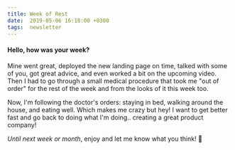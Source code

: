 ```yaml
---
title: Week of Rest
date:  2019-05-06 16:18:00 +0300
tags:  newsletter
---
```


#### Hello, how was your week?

Mine went great, deployed the new landing page on time, talked with some of you, got great advice, and even worked a bit on the upcoming video. Then I had to go through a small medical procedure that took me "out of order" for the rest of the week and from the looks of it this week too.

Now, I'm following the doctor's orders: staying in bed, walking around the house, and eating well. Which makes me crazy but hey! I want to get better fast and go back to doing what I'm doing.. creating a great product company!

*Until next week or month*, enjoy and let me know what you think! 🙌
